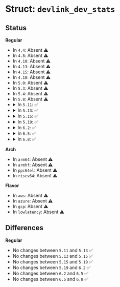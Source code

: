 # Struct: <code>devlink_dev_stats</code>

## Status
<b>Regular</b>
<ul>
<li>
In <code>4.4</code>: Absent ⚠️
</li>
<li>
In <code>4.8</code>: Absent ⚠️
</li>
<li>
In <code>4.10</code>: Absent ⚠️
</li>
<li>
In <code>4.13</code>: Absent ⚠️
</li>
<li>
In <code>4.15</code>: Absent ⚠️
</li>
<li>
In <code>4.18</code>: Absent ⚠️
</li>
<li>
In <code>5.0</code>: Absent ⚠️
</li>
<li>
In <code>5.3</code>: Absent ⚠️
</li>
<li>
In <code>5.4</code>: Absent ⚠️
</li>
<li>
In <code>5.8</code>: Absent ⚠️
</li>
<li>
<details>
<summary>In <code>5.11</code>: ✅</summary>

```c
struct devlink_dev_stats {
    u32 reload_stats[6];
    u32 remote_reload_stats[6];
};
```
</details>
</li>
<li>
<details>
<summary>In <code>5.13</code>: ✅</summary>

```c
struct devlink_dev_stats {
    u32 reload_stats[6];
    u32 remote_reload_stats[6];
};
```
</details>
</li>
<li>
<details>
<summary>In <code>5.15</code>: ✅</summary>

```c
struct devlink_dev_stats {
    u32 reload_stats[6];
    u32 remote_reload_stats[6];
};
```
</details>
</li>
<li>
<details>
<summary>In <code>5.19</code>: ✅</summary>

```c
struct devlink_dev_stats {
    u32 reload_stats[6];
    u32 remote_reload_stats[6];
};
```
</details>
</li>
<li>
<details>
<summary>In <code>6.2</code>: ✅</summary>

```c
struct devlink_dev_stats {
    u32 reload_stats[6];
    u32 remote_reload_stats[6];
};
```
</details>
</li>
<li>
<details>
<summary>In <code>6.5</code>: ✅</summary>

```c
struct devlink_dev_stats {
    u32 reload_stats[6];
    u32 remote_reload_stats[6];
};
```
</details>
</li>
<li>
<details>
<summary>In <code>6.8</code>: ✅</summary>

```c
struct devlink_dev_stats {
    u32 reload_stats[6];
    u32 remote_reload_stats[6];
};
```
</details>
</li>
</ul>
<b>Arch</b>
<ul>
<li>
In <code>arm64</code>: Absent ⚠️
</li>
<li>
In <code>armhf</code>: Absent ⚠️
</li>
<li>
In <code>ppc64el</code>: Absent ⚠️
</li>
<li>
In <code>riscv64</code>: Absent ⚠️
</li>
</ul>
<b>Flavor</b>
<ul>
<li>
In <code>aws</code>: Absent ⚠️
</li>
<li>
In <code>azure</code>: Absent ⚠️
</li>
<li>
In <code>gcp</code>: Absent ⚠️
</li>
<li>
In <code>lowlatency</code>: Absent ⚠️
</li>
</ul>

## Differences
<b>Regular</b>
<ul>
<li>
No changes between <code>5.11</code> and <code>5.13</code> ✅
</li>
<li>
No changes between <code>5.13</code> and <code>5.15</code> ✅
</li>
<li>
No changes between <code>5.15</code> and <code>5.19</code> ✅
</li>
<li>
No changes between <code>5.19</code> and <code>6.2</code> ✅
</li>
<li>
No changes between <code>6.2</code> and <code>6.5</code> ✅
</li>
<li>
No changes between <code>6.5</code> and <code>6.8</code> ✅
</li>
</ul>
